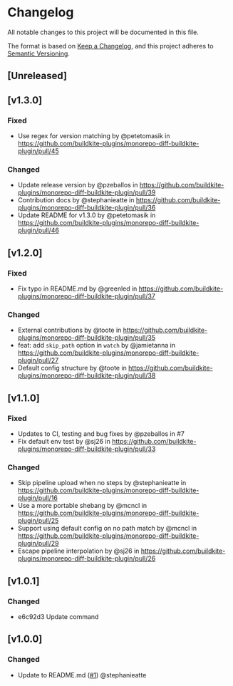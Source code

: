 # Changelog
All notable changes to this project will be documented in this file.

The format is based on [Keep a Changelog](https://keepachangelog.com/en/1.0.0/),
and this project adheres to [Semantic Versioning](https://semver.org/spec/v2.0.0.html).

## [Unreleased]

## [v1.3.0]

### Fixed
* Use regex for version matching by @petetomasik in https://github.com/buildkite-plugins/monorepo-diff-buildkite-plugin/pull/45

### Changed
* Update release version by @pzeballos in https://github.com/buildkite-plugins/monorepo-diff-buildkite-plugin/pull/39
* Contribution docs by @stephanieatte in https://github.com/buildkite-plugins/monorepo-diff-buildkite-plugin/pull/36
* Update README for v1.3.0 by @petetomasik in https://github.com/buildkite-plugins/monorepo-diff-buildkite-plugin/pull/46

## [v1.2.0]

### Fixed
* Fix typo in README.md by @greenled in https://github.com/buildkite-plugins/monorepo-diff-buildkite-plugin/pull/37

### Changed
* External contributions by @toote in https://github.com/buildkite-plugins/monorepo-diff-buildkite-plugin/pull/35
* feat: add `skip_path` option in `watch` by @jamietanna in https://github.com/buildkite-plugins/monorepo-diff-buildkite-plugin/pull/27
* Default config structure by @toote in https://github.com/buildkite-plugins/monorepo-diff-buildkite-plugin/pull/38

## [v1.1.0]

### Fixed
* Updates to CI, testing and bug fixes by @pzeballos in #7 
* Fix default env test by @sj26 in https://github.com/buildkite-plugins/monorepo-diff-buildkite-plugin/pull/33

### Changed
* Skip pipeline upload when no steps by @stephanieatte in https://github.com/buildkite-plugins/monorepo-diff-buildkite-plugin/pull/16
* Use a more portable shebang by @mcncl in https://github.com/buildkite-plugins/monorepo-diff-buildkite-plugin/pull/25
* Support using default config on no path match by @mcncl in https://github.com/buildkite-plugins/monorepo-diff-buildkite-plugin/pull/29
* Escape pipeline interpolation by @sj26 in https://github.com/buildkite-plugins/monorepo-diff-buildkite-plugin/pull/26

## [v1.0.1]

### Changed
* e6c92d3 Update command

## [v1.0.0]

### Changed
* Update to README.md  ([#1](https://github.com/buildkite-plugins/monorepo-diff-buildkite-plugin/pull/1)) @stephanieatte 
